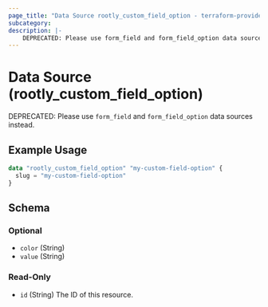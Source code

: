 ```yaml
---
page_title: "Data Source rootly_custom_field_option - terraform-provider-rootly"
subcategory:
description: |-
    DEPRECATED: Please use form_field and form_field_option data sources instead.
---
```


# Data Source (rootly_custom_field_option)

DEPRECATED: Please use `form_field` and `form_field_option` data sources instead.

## Example Usage

```terraform
data "rootly_custom_field_option" "my-custom-field-option" {
  slug = "my-custom-field-option"
}
```

<!-- schema generated by tfplugindocs -->
## Schema

### Optional

- `color` (String)
- `value` (String)

### Read-Only

- `id` (String) The ID of this resource.
